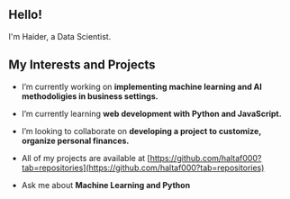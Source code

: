 <h2 align="left">Hello!</h2>
I'm Haider, a Data Scientist.

<h2 align="left">My Interests and Projects</h2>

- I’m currently working on **implementing machine learning and AI methodoligies in business settings.**

- I’m currently learning **web development with Python and JavaScript.**

- I’m looking to collaborate on **developing a project to customize, organize personal finances.**

- All of my projects are available at [https://github.com/haltaf000?tab=repositories](https://github.com/haltaf000?tab=repositories)

- Ask me about **Machine Learning and Python**

